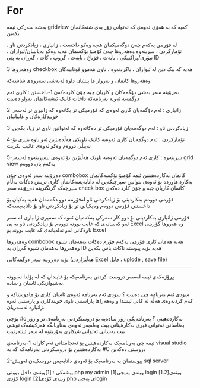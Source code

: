 # For
بەشە سەرکی ئیمە gridview کەیە کە بە هەۆی ئەوەی کە ئەتوانی زۆر بەی شتەکانمان بکەین 

لە فۆرمی یەکەم چەن دوگەمیکمان هەیە وەکو 
داخست ، زانیاری ، زیادکردنی ناو ، تۆمارکردن ، سڕینەوە
وەهەروها چەن کۆمبۆ بۆکسمان هەیە وەکو 
بەیانینان/ئیواران ، تیۆری/پراکتیکی ، بابەت ، قۆناغ ، بابەت ، گروپ ، کات ، گەڕان بە پێی ID 

وەهەروها 3 checkbox هەیە کە پیک دین لە 
ئیواران ، پاکردنەوە ، ناوی هەموو قوتابیەکان 

وەهەروها کاتمان و بەروار ما پیشان داوە لەبەشی سەروەی شاشەکە

دەڕۆینە سەر بەشی دۆگمەکان و کاریان چیە چۆن کاردەکەن
1-داخستن : کاری ئەم دوگمەیە ئەویە بەرنامەکە داخات کاتیک ئیشەکانمان تەواو دەبیت

2-زانیاری : ئەم دۆگمەیان کاری ئەوەی کە فۆرمیکی تر بکاتەوە کە زانیری تر لەسەر خویندکارەکان و غایباتیان 

3-زیادکردنی ناو : ئەم دوگەمەیان فۆرمیکی تر دەکاتەوە کە ئەتوانین ناوی تر زیاد بکەین

4-تۆمارکردن : ئەم دوگمەیان کاری ئەوەیە کاتیک ناویکی هەڵدەبژین ئەو ناوە بنیری بۆ تەیبڵی دووەم وەکو ئەوەی غائیب بکریت

5-سڕینەوە : کاری ئەم دوگمەیان ئەوەیە ناویک هەڵبژین بۆ ئەوەی بیسڕینەوە لەسەر grid view یەکەم یان دووەم

دەڕۆینە سەر ئەوەی چۆن combobox کانمان بەکاردەهینین
ئیمە کۆمبۆ بۆکسەکانمان بەکارد هاوردە بۆ ئەوەی بتوانین سیرچبکەین لە داتابەیسەکانمان کاری تریش دەکات بەڵام سیرچەکە گرنگترینە
دەڕۆینە سەر check box کانمان کاریان چیە و چۆن کارد دەکەن





فۆرمی دووەم بەکاردینی بۆ زیادکردنی ناو 
لەفۆرمە دوو دگمەمان هەیە یەکیان بۆ داخستنی فۆرمی دووەم وەیکیانی تر بۆ زیادکردنی ناو بۆ داتابەیسەکە




فۆرمی زانیاری بەکاردینی بۆ دوو کار سەرکی یەکەمیان ئەوە کە سەیری زانیاری لە سەر ئەو کەسانەی که غایب بوونە 
دووەم بۆ زیادکردنی ناو بە پێ Excel وە هەروها گۆڕینی ناوەکانی ئەو تەلەبانەی کە غایب بوونە بۆ Excel 



وەهەروها combobox هەیە هەمان کاری فۆرمی یەکەم فۆرم دەکات بەهەمان شیوە وەهەروها بەهەمان شیوە گەڕان بە ID هەیە بۆیە پیوستە ناکات باس بکەین

بۆیە دەڕوینە سەر دوگمەکانی (هەڵبژاردن Excel فایل ، uplode , save file)











--------------------

پڕۆژەکەی ئیمە لەسەر دروست کردنی بەرنامەیکە بۆ غایبدان کە لە پۆلدا نەبوونە بەشیوازیکی ئاسان و سادە.

سودی ئەم بەرنامە چی دەبیت ؟
سودی ئەم بەرنامە ئەوەی ئاسان کاری بۆ ماموستاکە و کەم کردنەوەی هەڵە لە کاتی ئیشدا و وەهەراها پاراستنی ناوی خویندکارن و پارستنی ئەوە زانیارە لەسەریان.

بۆچی #c بەکاردەهینی ؟ 
بەرنامەیکی زۆر سادەیە بۆ دروستکردنی بەرنامەی تر
و زۆر بەئاسانی ئەتوانی فیری بەکارهینانی بیت
وەلەبەر ئەوەی بەناوبانگە هەرکیشەک توشی بیت بەسانی ئەتوانی شیکاری بدۆزیتوە لە سەر ئینتەرنیت



ئیمە چی بەرنامەیک بەکاردەهینین بۆ ئەنجامدانی ئەم کارانە 
1-بەرنامەی visual studio بەکاردەهینین بۆ دروسکردنی بەرنامەکە کە بە #C دروستی دەکەین

2-پیوستمان بە بەرنامەیک بۆ ئەوەی داتابەیس دروسکیەن ئەویش sql server 


 










پیشەکی :
[1]وینەی داخل بوونی php my admin
[1]وینەی پەیجی login 
[1.2]وینەی کۆدی login
[2]وینەی کۆدی php ی پەجیlogin